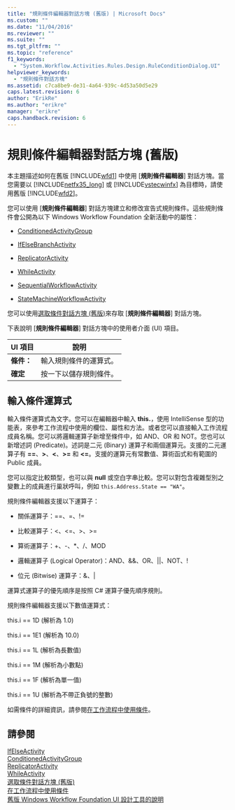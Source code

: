 ```yaml
---
title: "規則條件編輯器對話方塊 (舊版) | Microsoft Docs"
ms.custom: ""
ms.date: "11/04/2016"
ms.reviewer: ""
ms.suite: ""
ms.tgt_pltfrm: ""
ms.topic: "reference"
f1_keywords: 
  - "System.Workflow.Activities.Rules.Design.RuleConditionDialog.UI"
helpviewer_keywords: 
  - "規則條件對話方塊"
ms.assetid: c7ca8be9-de31-4a64-939c-4d53a50d5e29
caps.latest.revision: 6
author: "ErikRe"
ms.author: "erikre"
manager: "erikre"
caps.handback.revision: 6
---
```

# 規則條件編輯器對話方塊 (舊版)
本主題描述如何在舊版 [!INCLUDE[wfd1](../workflow-designer/includes/wfd1_md.md)] 中使用 \[**規則條件編輯器**\] 對話方塊。當您需要以 [!INCLUDE[netfx35_long](../workflow-designer/includes/netfx35_long_md.md)] 或 [!INCLUDE[vstecwinfx](../workflow-designer/includes/vstecwinfx_md.md)] 為目標時，請使用舊版 [!INCLUDE[wfd2](../workflow-designer/includes/wfd2_md.md)]。  
  
 您可以使用 \[**規則條件編輯器**\] 對話方塊建立和修改宣告式規則條件。這些規則條件會公開為以下 Windows Workflow Foundation 全新活動中的屬性：  
  
-   [ConditionedActivityGroup](http://go.microsoft.com/fwlink?LinkID=65017)  
  
-   [IfElseBranchActivity](http://go.microsoft.com/fwlink?LinkID=65034)  
  
-   [ReplicatorActivity](http://go.microsoft.com/fwlink?LinkID=65039)  
  
-   [WhileActivity](http://go.microsoft.com/fwlink?LinkID=65049)  
  
-   [SequentialWorkflowActivity](http://go.microsoft.com/fwlink?LinkID=65040)  
  
-   [StateMachineWorkflowActivity](http://go.microsoft.com/fwlink?LinkID=65045)  
  
 您可以使用[選取條件對話方塊 \(舊版\)](../workflow-designer/select-condition-dialog-box-legacy.md)來存取 \[**規則條件編輯器**\] 對話方塊。  
  
 下表說明 \[**規則條件編輯器**\] 對話方塊中的使用者介面 \(UI\) 項目。  
  
|UI 項目|說明|  
|-----------|--------|  
|**條件：**|輸入規則條件的運算式。|  
|**確定**|按一下以儲存規則條件。|  
  
## 輸入條件運算式  
 輸入條件運算式為文字。您可以在編輯器中輸入 **this.**，使用 IntelliSense 型的功能表，來參考工作流程中使用的欄位、屬性和方法。或者您可以直接輸入工作流程成員名稱。您可以將邏輯運算子新增至條件中，如 AND、OR 和 NOT。您也可以新增述詞 \(Predicate\)。述詞是二元 \(Binary\) 運算子和兩個運算元。支援的二元運算子有 **\=\=**、**\>**、**\<**、**\>\=** 和 **\<\=**。支援的運算元有常數值、算術函式和有範圍的 Public 成員。  
  
 您可以指定比較類型，也可以與 **null** 或空白字串比較。您可以對包含複雜型別之變數上的成員進行巢狀呼叫，例如 `this.Address.State == "WA"`。  
  
 規則條件編輯器支援以下運算子：  
  
-   關係運算子：\=\=、\=、\!\=  
  
-   比較運算子：\<、\<\=、\>、\>\=  
  
-   算術運算子：\+、\-、\*、\/、MOD  
  
-   邏輯運算子 \(Logical Operator\)：AND、&&、OR、&#124;&#124;、NOT、\!  
  
-   位元 \(Bitwise\) 運算子：&、&#124;  
  
 運算式運算子的優先順序是按照 C\# 運算子優先順序規則。  
  
 規則條件編輯器支援以下數值運算式：  
  
 this.i \=\= 1D \(解析為 1.0\)  
  
 this.i \=\= 1E1 \(解析為 10.0\)  
  
 this.i \=\= 1L \(解析為長數值\)  
  
 this.i \=\= 1M \(解析為小數點\)  
  
 this.i \=\= 1F \(解析為單一值\)  
  
 this.i \=\= 1U \(解析為不帶正負號的整數\)  
  
 如需條件的詳細資訊，請參閱[在工作流程中使用條件](http://go.microsoft.com/fwlink?LinkID=65009)。  
  
## 請參閱  
 [IfElseActivity](http://go.microsoft.com/fwlink?LinkID=65033)   
 [ConditionedActivityGroup](http://go.microsoft.com/fwlink?LinkID=65017)   
 [ReplicatorActivity](http://go.microsoft.com/fwlink?LinkID=65039)   
 [WhileActivity](http://go.microsoft.com/fwlink?LinkID=65049)   
 [選取條件對話方塊 \(舊版\)](../workflow-designer/select-condition-dialog-box-legacy.md)   
 [在工作流程中使用條件](http://go.microsoft.com/fwlink?LinkID=65009)   
 [舊版 Windows Workflow Foundation UI 設計工具的說明](../workflow-designer/legacy-designer-for-windows-workflow-foundation-ui-help.md)